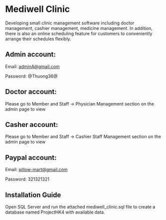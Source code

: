 # Mediwell Clinic

Developing small clinic management software including doctor management, cashier management, medicine management. In addition, there is also an online scheduling feature for customers to conveniently arrange their schedules flexibly.

## Admin account:

Email: adminA@gmail.com

Password: @Thuong36@

## Doctor account:

Please go to Member and Staff -> Physician Management section on the admin page to view

## Casher account:

Please go to Member and Staff -> Cashier Staff Management section on the admin page to view

## Paypal account:

Email: pillow-mart@gmail.com

Password: 321321321

## Installation Guide

Open SQL Server and run the attached mediwell_clinic.sql file to create a database named ProjectHK4 with available data.
